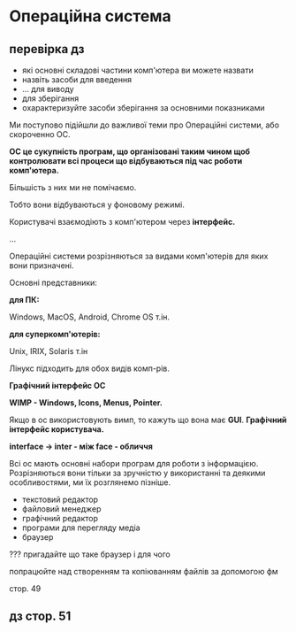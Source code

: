 # Операційна система

## перевірка дз

- які основні складові частини комп'ютера ви можете назвати
- назвіть засоби для введення
- ...  для виводу
- для зберігання
- охарактеризуйте засоби зберігання за основними показниками

Ми поступово підійшли до важливої теми про Операційні системи, або скороченно ОС.

**ОС це сукупність програм, що організовані таким чином щоб контролювати всі процеси що відбуваються під час роботи комп'ютера.** 

Більшість з них ми не помічаємо.

Тобто вони відбуваються у фоновому режимі. 

Користувачі взаємодіють з комп'ютером через **інтерфейс.**

...

Операційні системи розрізняються за видами комп'ютерів для яких вони призначені.

Основні представники:

**для ПК:**

 Windows, MacOS, Android, Chrome OS т.ін.

**для суперкомп'ютерів:**

 Unix, IRIX, Solaris т.ін

Лінукс підходить для обох видів комп-рів.

**Графічний інтерфейс ОС**

**WIMP - Windows, Icons, Menus, Pointer.**

Якщо в ос використовують вимп, то кажуть що вона має **GUI**. **Графічний інтерфейс користувача.**

**interface → inter - між face - обличчя**

Всі ос мають основні набори програм для роботи з інформацією. Розрізняються вони тільки за зручністю у використанні та деякими особливостями, ми їх розглянемо пізніше. 

- текстовий редактор
- файловий менеджер
- графічний редактор
- програми для перегляду медіа
- браузер

??? пригадайте що таке браузер і для чого

попрацюйте над створенням та копіюванням файлів за допомогою фм

стор. 49 

## дз стор. 51